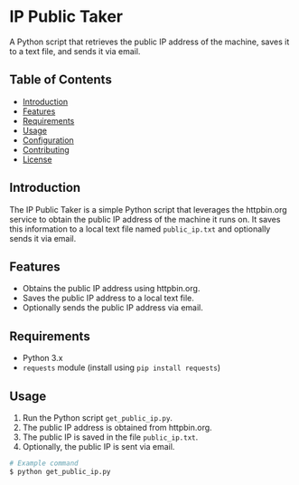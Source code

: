 # IP Public Taker

A Python script that retrieves the public IP address of the machine, saves it to a text file, and sends it via email.

## Table of Contents

- [Introduction](#introduction)
- [Features](#features)
- [Requirements](#requirements)
- [Usage](#usage)
- [Configuration](#configuration)
- [Contributing](#contributing)
- [License](#license)

## Introduction

The IP Public Taker is a simple Python script that leverages the httpbin.org service to obtain the public IP address of the machine it runs on. It saves this information to a local text file named `public_ip.txt` and optionally sends it via email.

## Features

- Obtains the public IP address using httpbin.org.
- Saves the public IP address to a local text file.
- Optionally sends the public IP address via email.

## Requirements

- Python 3.x
- `requests` module (install using `pip install requests`)

## Usage

1. Run the Python script `get_public_ip.py`.
2. The public IP address is obtained from httpbin.org.
3. The public IP is saved in the file `public_ip.txt`.
4. Optionally, the public IP is sent via email.

```bash
# Example command
$ python get_public_ip.py
